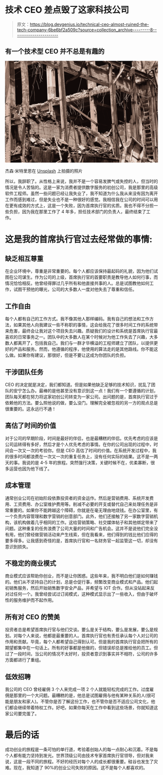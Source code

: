 # 技术 CEO 差点毁了这家科技公司

> 原文：<https://blog.devgenius.io/technical-ceo-almost-ruined-the-tech-company-6be6bf2a509c?source=collection_archive---------8----------------------->

## 有一个技术型 CEO 并不总是有趣的

![](img/6ed62fe3128ca8b2ecc0ede5be44b384.png)

杰森·米特里恩在 [Unsplash](https://unsplash.com?utm_source=medium&utm_medium=referral) 上拍摄的照片

所以，我辞职了。从性格上来说，我并不是一个容易发脾气或失控的人，但当时的情况是令人苦恼的。这是一家为消费者提供数字服务的初创公司，我是那里的高级软件工程师。虽然一些问题已经让我失业了，我不知道为什么我从来没有因为离开工作而感到难过，但是失业也不是一种很好的感觉。我相信我在公司的时间可以用在更有成效的方式上，这是一个失败，因为首席执行官的劣质。我也不得不分担一些负担，因为我在那里工作了 4 年多，担任技术部门的负责人，最终结束了工作。

# 这是我的首席执行官过去经常做的事情:

## 缺乏相互尊重

在企业环境中，尊重是非常重要的。每个人都应该保持最起码的礼貌，因为他们试图在公司谋生。作为公司的上级，首席执行官的首要职责是教导他人如何行事，而情况恰恰相反。他曾经得罪过几乎所有和他直接共事的人。总是试图教他如何工作，试图干预他的曝光，公司的大多数人一度对他失去了尊重和信任。

## 工作自由

每个人都有自己的工作方式。我不像其他人那样编码。我有自己的想法和工作方法，如果其他人向我建议一些不称职的事情，这会给我花了很多时间工作的系统带来危害，最终会让我对这个项目失去兴趣。质疑我们的设计和系统是首席执行官最喜欢的日常事务之一。团队中的大多数人在某个时候对为他工作失去了兴趣，大多数人都离开了，包括我自己。我们与一群才华横溢的工程师建立了团队，以提供更好的产品和服务。然而，他遵循的程序，他使用的算法走的是其他路线。你不能这么做。如果你有建议，那很好，但是不要让这成为你团队的负担。

## **干涉团队任务**

CEO 的决定就是决定，我们都知道。但是如果他缺乏足够的技术知识，扰乱了团队的安宁怎么办。最棒的是他甚至没有意识到这一点！我们有一个要遵循的计划，团队每天都在努力将这家初创公司转变为一家公司。出问题的是，首席执行官过于依赖他的方法。要么照他说的做，要么没门。理解完全被忽视的另一方的观点总是很重要的。这永远行不通！

## **高估了时间的价值**

对于公司的早期阶段，时间是最好的伴侣，也是最糟糕的伴侣。优先考虑的应该是公司运转得有多好，然后才是个人优先考虑的事情。在你的公司出现的过程中，时间会一次又一次的考验你。但是 CEO 高估了时间的价值。在系统开发过程中，我的很多时间都浪费在一次又一次的重复任务上，没有任何实际的结果。这不是一两天的事。我说的是 4-5 年的旅程。突然强行决策，关键时候不在，优柔寡断，很多运营也因为他下线了。

## **成本管理**

通常创业公司在初始阶段依靠投资者的资金运作。然后是营销费用、系统开发费用、工资费用、办公室维护费用等。削减不必要的开支或替代自己来处理任务是非常重要的。如果你不能跨越这个障碍，你就是在毫无理由地烧钱。在办公室里，有一个负责内容管理和数字营销的创意部门。此外，他们还接触了另一家数字营销机构，该机构做着几乎相同的工作。这给营销策略、社交媒体帖子和其他绑定带来了问题。这种重复的任务浪费了公司大量的时间和广告机会。这并不是说他们完全没有用，他们曾经做营销活动来产生线索，但在我看来，他们得到的钱比他们应得的要多得多。让我感到奇怪的是，首席执行官和一名财务官一起监管这一切，却没有意识到损失。

## **不稳定的商业模式**

商业模式应该帮助你创业，而不是让你困惑。这些年来，我不明白他们是如何赚钱的。他们从不坚持自己的计划，总是仓促行事，频繁改变商业模式和产品。他们起初销售服务，然后开始销售数字安全产品，并希望与 IOT 合作。但从没站起来反对过任何一个。我曾经尝试过订阅模式，这种模式显示出了一些收入，但由于破坏性的服务维护而不起作用。

## **所有对 CEO 的赞美**

投资者总是希望首席执行官与他们交谈。要么是关于结构，要么是发展，要么是规划。对每个人来说，他都是最重要的人。首席执行官也有责任承认每个人对公司的作用和贡献。毕竟，每个人都希望自己得到认可。但是我的首席执行官会把所有的期望都集中在一句话上。所有的好事都是他做的，但错误却总是推给他的员工。但过了一段时间，当公司的情况不太好时，投资者意识到事实并不相符，公司的许多方面都进行了重组。

## **低效招聘**

我公司的 CEO 曾经雇佣 3 个人来完成一项 2 个人就能轻松完成的工作。过度雇佣是那里的一个大问题。最糟糕的是，他总是试图雇佣与他有某种关系的人(很可能是朋友和家人)。不管你是否了解这份工作，也不管你是否不适应公司文化，他们都会继续带着特权工作。好吧，如果你每天在工作中看到这些场景，你就知道这家公司要完蛋了。

# 最后的话

成功创业的旅程是一条可怕的单行道，考验着创始人的每一点耐心和沉着。不是每个人都有能力坚持到发光。世界顶级公司由技术专家首席执行官领导，但对我来说，这是一段不同的旅程。不好的经历对每个人的成长都很重要。硅谷也发生了灾难。现在，我知道了 90%的创业公司失败的原因。这不是每个人都喜欢的。